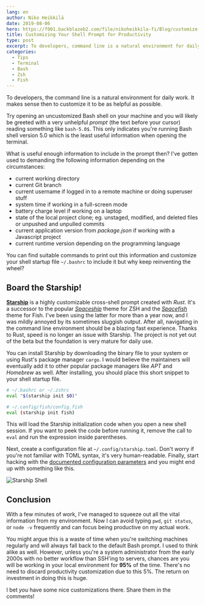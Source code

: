 ```yaml
---
lang: en
author: Niko Heikkilä
date: 2019-08-06
hero: https://f001.backblazeb2.com/file/nikoheikkila-fi/Blog/customize-your-shell-prompt-for-productivity.png
title: Customizing Your Shell Prompt for Productivity
type: post
excerpt: To developers, command line is a natural environment for daily work. It makes sense then to customize it to be as helpful as possible.
categories:
  - Tips
  - Terminal
  - Bash
  - Zsh
  - Fish
---
```


To developers, the command line is a natural environment for daily work. It makes sense then to customize it to be as helpful as possible.

Try opening an uncustomized Bash shell on your machine and you will likely be greeted with a very unhelpful _prompt_ (the text before your cursor) reading something like `bash-5.0$`. This only indicates you're running Bash shell version 5.0 which is the least useful information when opening the terminal.

What is useful enough information to include in the prompt then? I've gotten used to demanding the following information depending on the circumstances:

- current working directory
- current Git branch
- current username if logged in to a remote machine or doing superuser stuff
- system time if working in a full-screen mode
- battery charge level if working on a laptop
- state of the local project clone; eg. unstaged, modified, and deleted files or unpushed and unpulled commits
- current application version from _package.json_ if working with a Javascript project
- current runtime version depending on the programming language

You can find suitable commands to print out this information and customize your shell startup file `~/.bashrc` to include it but why keep reinventing the wheel?

## Board the Starship!

[**Starship**][starship] is a highly customizable cross-shell prompt created with _Rust_. It's a successor to the popular [_Spaceship_][spaceship] theme for ZSH and the [_Spacefish_][spacefish] theme for Fish. I've been using the latter for more than a year now, and I was mildly annoyed by its sometimes sluggish output. After all, navigating in the command line environment should be a blazing fast experience. Thanks to Rust, speed is no longer an issue with Starship. The project is not yet out of the beta but the foundation is very mature for daily use.

You can install Starship by downloading the binary file to your system or using Rust's package manager `cargo`. I would believe the maintainers will eventually add it to other popular package managers like _APT_ and _Homebrew_ as well. After installing, you should place this short snippet to your shell startup file.

```bash
# ~/.bashrc or ~/.zshrc
eval "$(starship init $0)"

# ~/.config/fish/config.fish
eval (starship init fish)
```

This will load the Starship initialization code when you open a new shell session. If you want to peek the code before running it, remove the call to `eval` and run the expression inside parentheses.

Next, create a configuration file at `~/.config/starship.toml`. Don't worry if you're not familiar with TOML syntax, it's very human-readable. Finally, start hacking with the [documented configuration parameters][conf] and you might end up with something like this.

![Starship Shell](https://f001.backblazeb2.com/file/nikoheikkila-fi/Blog/starship.png)

## Conclusion

With a few minutes of work, I've managed to squeeze out all the vital information from my environment. Now I can avoid typing `pwd`, `git status`, or `node -v` frequently and can focus being productive on my actual work.

You might argue this is a waste of time when you're switching machines regularly and will always fall back to the default Bash prompt. I used to think alike as well. However, unless you're a system administrator from the early 2000s with no better workflow than SSH'ing to servers, chances are you will be working in your local environment for **95%** of the time. There's no need to discard productivity customization due to this 5%. The return on investment in doing this is huge.

I bet _you_ have some nice customizations there. Share them in the comments!

[spaceship]: https://denysdovhan.com/spaceship-prompt/
[spacefish]: https://spacefish.matchai.me/
[starship]: https://starship.rs/
[conf]: https://starship.rs/config/
